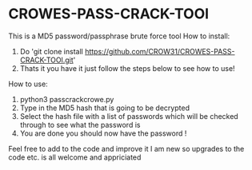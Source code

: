 # CROWES-PASS-CRACK-TOOl
This is a MD5 password/passphrase brute force tool
How to install:

1. Do 'git clone install https://github.com/CROW31/CROWES-PASS-CRACK-TOOl.git'
2. Thats it you have it just follow the steps below to see how to use!

How to use:

1. python3 passcrackcrowe.py
2. Type in the MD5 hash that is going to be decrypted
3. Select the hash file with a list of passwords which will be checked through to see what the password is
4. You are done you should now have the password !

Feel free to add to the code and improve it I am new so upgrades to the code etc. is all welcome and appriciated 
